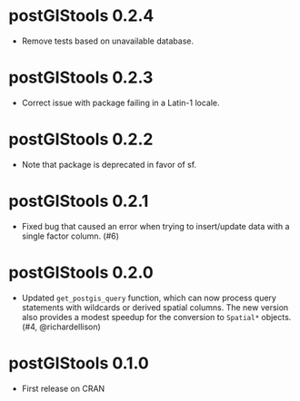 postGIStools 0.2.4
==================

* Remove tests based on unavailable database.

postGIStools 0.2.3
==================

* Correct issue with package failing in a Latin-1 locale.

postGIStools 0.2.2
==================

* Note that package is deprecated in favor of sf.

postGIStools 0.2.1
==================

* Fixed bug that caused an error when trying to insert/update data with
a single factor column. (#6)


postGIStools 0.2.0
==================

* Updated `get_postgis_query` function, which can now process query statements with wildcards or derived spatial columns. The new version also provides a modest speedup for the conversion to `Spatial*` objects. (#4, @richardellison)


postGIStools 0.1.0
==================

* First release on CRAN
